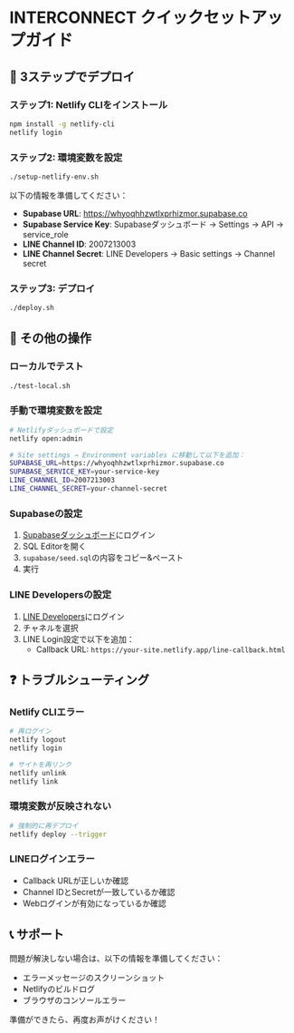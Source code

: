 # INTERCONNECT クイックセットアップガイド

## 🚀 3ステップでデプロイ

### ステップ1: Netlify CLIをインストール
```bash
npm install -g netlify-cli
netlify login
```

### ステップ2: 環境変数を設定
```bash
./setup-netlify-env.sh
```

以下の情報を準備してください：
- **Supabase URL**: https://whyoqhhzwtlxprhizmor.supabase.co
- **Supabase Service Key**: Supabaseダッシュボード → Settings → API → service_role
- **LINE Channel ID**: 2007213003
- **LINE Channel Secret**: LINE Developers → Basic settings → Channel secret

### ステップ3: デプロイ
```bash
./deploy.sh
```

## 📝 その他の操作

### ローカルでテスト
```bash
./test-local.sh
```

### 手動で環境変数を設定
```bash
# Netlifyダッシュボードで設定
netlify open:admin

# Site settings → Environment variables に移動して以下を追加：
SUPABASE_URL=https://whyoqhhzwtlxprhizmor.supabase.co
SUPABASE_SERVICE_KEY=your-service-key
LINE_CHANNEL_ID=2007213003
LINE_CHANNEL_SECRET=your-channel-secret
```

### Supabaseの設定
1. [Supabaseダッシュボード](https://app.supabase.com)にログイン
2. SQL Editorを開く
3. `supabase/seed.sql`の内容をコピー&ペースト
4. 実行

### LINE Developersの設定
1. [LINE Developers](https://developers.line.biz/console/)にログイン
2. チャネルを選択
3. LINE Login設定で以下を追加：
   - Callback URL: `https://your-site.netlify.app/line-callback.html`

## ❓ トラブルシューティング

### Netlify CLIエラー
```bash
# 再ログイン
netlify logout
netlify login

# サイトを再リンク
netlify unlink
netlify link
```

### 環境変数が反映されない
```bash
# 強制的に再デプロイ
netlify deploy --trigger
```

### LINEログインエラー
- Callback URLが正しいか確認
- Channel IDとSecretが一致しているか確認
- Webログインが有効になっているか確認

## 📞 サポート

問題が解決しない場合は、以下の情報を準備してください：
- エラーメッセージのスクリーンショット
- Netlifyのビルドログ
- ブラウザのコンソールエラー

準備ができたら、再度お声がけください！